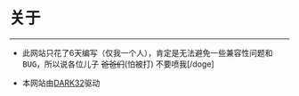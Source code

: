 # 关于

---

+ 此网站只花了6天编写（仅我一个人），肯定是无法避免一些兼容性问题和<kbd>BUG</kbd>，所以说各位儿子&nbsp;~~爸爸们~~(怕被打)&nbsp;不要喷我[/doge]

  

+ 本网站由[DARK32](https://github.com/KZ91/DARK32)驱动

